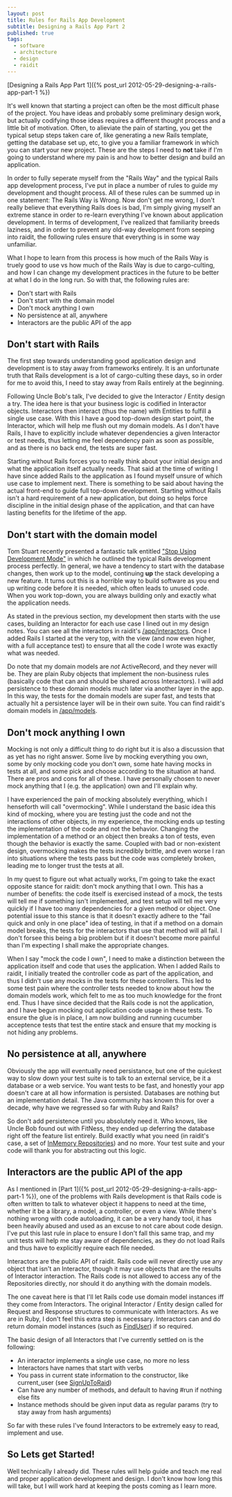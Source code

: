 ```yaml
---
layout: post
title: Rules for Rails App Development
subtitle: Designing a Rails App Part 2
published: true
tags:
  - software
  - architecture
  - design
  - raidit
---
```


[Designing a Rails App Part 1]({% post_url 2012-05-29-designing-a-rails-app-part-1 %})

It's well known that starting a project can often be the most difficult phase of the project. You have ideas and probably some preliminary design work, but actually codifying those ideas requires a different thought process and a little bit of motivation. Often, to alieviate the pain of starting, you get the typical setup steps taken care of, like generating a new Rails template, getting the database set up, etc, to give you a familiar framework in which you can start your new project. These are the steps I need to **not** take if I'm going to understand where my pain is and how to better design and build an application.

In order to fully seperate myself from the "Rails Way" and the typical Rails app development process, I've put in place a number of rules to guide my development and thought process. All of these rules can be summed up in one statement: The Rails Way is Wrong. Now don't get me wrong, I don't really believe that everything Rails does is bad, I'm simply giving myself an extreme stance in order to re-learn everything I've known about application development. In terms of development, I've realized that familiarity breeds laziness, and in order to prevent any old-way development from seeping into raidit, the following rules ensure that everything is in some way unfamiliar.

What I hope to learn from this process is how much of the Rails Way is truely good to use vs how much of the Rails Way is due to cargo-culting, and how I can change my development practices in the future to be better at what I do in the long run. So with that, the following rules are:

* Don't start with Rails
* Don't start with the domain model
* Don't mock anything I own
* No persistence at all, anywhere
* Interactors are the public API of the app

## Don't start with Rails

The first step towards understanding good application design and development is to stay away from frameworks entirely. It is an unfortunate truth that Rails development is a lot of cargo-culting these days, so in order for me to avoid this, I need to stay away from Rails entirely at the beginning.

Following Uncle Bob's talk, I've decided to give the Interactor / Entity design a try. The idea here is that your business logic is codified in Interactor objects. Interactors then interact (thus the name) with Entities to fulfill a single use case. With this I have a good top-down design start point, the Interactor, which will help me flush out my domain models. As I don't have Rails, I have to explicitly include whatever dependencies a given Interactor or test needs, thus letting me feel dependency pain as soon as possible, and as there is no back end, the tests are super fast.

Starting without Rails forces you to really think about your initial design and what the application itself actually needs. That said at the time of writing I have since added Rails to the application as I found myself unsure of which use case to implement next. There is something to be said about having the actual front-end to guide full top-down development. Starting without Rails isn't a hard requirement of a new application, but doing so helps force discipline in the initial design phase of the application, and that can have lasting benefits for the lifetime of the app.

## Don't start with the domain model

Tom Stuart recently presented a fantastic talk entitled ["Stop Using Development Mode"](http://www.youtube.com/watch?v=TQrEKwb5lR0) in which he outlined the typical Rails development process perfectly. In general, we have a tendency to start with the database changes, then work up to the model, continuing **up** the stack developing a new feature. It turns out this is a horrible way to build software as you end up writing code before it is needed, which often leads to unused code. When you work top-down, you are always building only and exactly what the application needs.

As stated in the previous section, my development then starts with the use cases, building an Interactor for each use case I lined out in my design notes. You can see all the interactors in raidit's [/app/interactors](https://github.com/jasonroelofs/raidit/tree/master/app/interactors). Once I added Rails I started at the very top, with the view (and now even higher, with a full acceptance test) to ensure that all the code I wrote was exactly what was needed.

Do note that my domain models are *not* ActiveRecord, and they never will be. They are plain Ruby objects that implement the non-business rules (basically code that can and should be shared across Interactors). I will add persistence to these domain models much later via another layer in the app. In this way, the tests for the domain models are super fast, and tests that actually hit a persistence layer will be in their own suite. You can find raidit's domain models in [/app/models](https://github.com/jasonroelofs/raidit/tree/master/app/models).

## Don't mock anything I own

Mocking is not only a difficult thing to do right but it is also a discussion that as yet has no right answer. Some live by mocking everything you own, some by only mocking code you don't own, some hate having mocks in tests at all, and some pick and choose according to the situation at hand. There are pros and cons for all of these. I have personally chosen to never mock anything that I (e.g. the application) own and I'll explain why.

I have experienced the pain of mocking absolutely everything, which I henseforth will call "overmocking". While I understand the basic idea this kind of mocking, where you are testing just the code and not the interactions of other objects, in my experience, the mocking ends up testing the implementation of the code and not the behavior. Changing the implementation of a method or an object then breaks a ton of tests, even though the behavior is exactly the same. Coupled with bad or non-existent design, overmocking makes the tests incredibly brittle, and even worse I ran into situations where the tests pass but the code was completely broken, leading me to longer trust the tests at all.

In my quest to figure out what actually works, I'm going to take the exact opposite stance for raidit: don't mock anything that I own. This has a number of benefits: the code itself is exercised instead of a mock, the tests will tell me if something isn't implemented, and test setup will tell me very quickly if I have too many dependencies for a given method or object. One potential issue to this stance is that it doesn't exactly adhere to the "fail quick and only in one place" idea of testing, in that if a method on a domain model breaks, the tests for the interactors that use that method will all fail. I don't forsee this being a big problem but if it doesn't become more painful than I'm expecting I shall make the appropriate changes.

When I say "mock the code I own", I need to make a distinction between the application itself and code that uses the application. When I added Rails to raidit, I initially treated the controller code as part of the application, and thus I didn't use any mocks in the tests for these controllers. This led to some test pain where the controller tests needed to know about how the domain models work, which felt to me as too much knowledge for the front end. Thus I have since decided that the Rails code is not the application, and I have begun mocking out application code usage in these tests. To ensure the glue is in place, I am now building and running cucumber acceptence tests that test the entire stack and ensure that my mocking is not hiding any problems.

## No persistence at all, anywhere

Obviously the app will eventually need persistance, but one of the quickest way to slow down your test suite is to talk to an external service, be it a database or a web service. You want tests to be fast, and honestly your app doesn't care at all how information is persisted. Databases are nothing but an implementation detail. The Java community has known this for over a decade, why have we regressed so far with Ruby and Rails?

So don't add persistence until you absolutely need it. Who knows, like Uncle Bob found out with FitNess, they ended up deferring the database right off the feature list entirely. Build exactly what you need (in raidit's case, a set of [InMemory Repositories](https://github.com/jasonroelofs/raidit/blob/master/app/repositories/in_memory.rb)) and no more. Your test suite and your code will thank you for abstracting out this logic.

## Interactors are the public API of the app

As I mentioned in [Part 1]({% post_url 2012-05-29-designing-a-rails-app-part-1 %}), one of the problems with Rails development is that Rails code is often written to talk to whatever object it happens to need at the time, whether it be a library, a model, a controller, or even a view. While there's nothing wrong with code autoloading, it can be a very handy tool, it has been heavily abused and used as an excuse to not care about code design. I've put this last rule in place to ensure I don't fall this same trap, and my unit tests will help me stay aware of dependencies, as they do not load Rails and thus have to explicitly require each file needed.

Interactors are the public API of raidit. Rails code will never directly use any object that isn't an Interactor, though it may use objects that are the results of Interactor interaction. The Rails code is not allowed to access any of the Repositories directly, nor should it do anything with the domain models.

The one caveat here is that I'll let Rails code use domain model instances iff they come from Interactors. The original Interactor / Entity design called for Request and Response structures to communicate with Interactors. As we are in Ruby, I don't feel this extra step is necessary. Interactors can and do return domain model instances (such as [FindUser](https://github.com/jasonroelofs/raidit/blob/master/app/interactors/find_user.rb)) if so required.

The basic design of all Interactors that I've currently settled on is the following:

* An interactor implements a single use case, no more no less
* Interactors have names that start with verbs
* You pass in current state information to the constructor, like current_user (see [SignUpToRaid](https://github.com/jasonroelofs/raidit/blob/master/app/interactors/sign_up_to_raid.rb))
* Can have any number of methods, and default to having #run if nothing else fits
* Instance methods should be given input data as regular params (try to stay away from hash arguments)

So far with these rules I've found Interactors to be extremely easy to read, implement and use.

## So Lets get Started!

Well technically I already did. These rules will help guide and teach me real and proper application development and design. I don't know how long this will take, but I will work hard at keeping the posts coming as I learn more.

